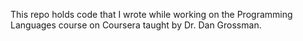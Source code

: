 This repo holds code that I wrote while working on the Programming Languages course on Coursera taught by Dr. Dan Grossman.
